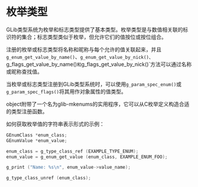 # 枚举类型

GLib类型系统为枚举和标志类型提供了基本类型。枚举类型是与数值相关联的标识符的集合；标志类型类似于枚举，但允许它们的值按位或按位组合。

注册的枚举或标志类型将名称和昵称与每个允许的值关联起来，并且`g_enum_get_value_by_name()`、`g_enum_get_value_by_nick()、`g_flags_get_value_by_name()`和`g_flags_get_value_by_nick()`方法可以通过名称或昵称查找值。

当枚举或标志类型注册到GLib类型系统时，可以使用`g_param_spec_enum()`或`g_param_spec_flags()`将其用作对象属性的值类型。

object附带了一个名为glib-mkenums的实用程序，它可以从C枚举定义构造合适的类型注册函数。

如何获取枚举值的字符串表示形式的示例：
```c
GEnumClass *enum_class;
GEnumValue *enum_value;

enum_class = g_type_class_ref (EXAMPLE_TYPE_ENUM);
enum_value = g_enum_get_value (enum_class, EXAMPLE_ENUM_FOO);

g_print ("Name: %s\n", enum_value->value_name);

g_type_class_unref (enum_class);
```


